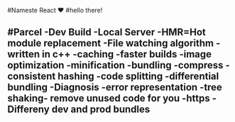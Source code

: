 #Nameste React ❤️
#hello there!


#Parcel
-Dev Build
-Local Server
-HMR=Hot module replacement
-File watching algorithm -written in c++
-caching -faster builds
-image optimization
-minification
-bundling 
-compress
-consistent hashing
-code splitting
-differential bundling
-Diagnosis
-error representation
-tree shaking- remove unused code for you 
-https
-Differeny dev and prod bundles
-

